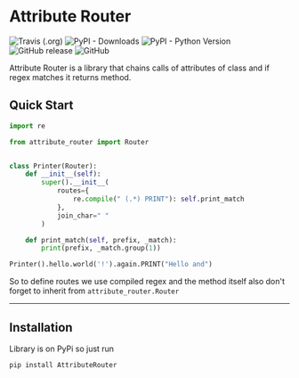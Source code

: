 # Attribute Router

![Travis (.org)](https://img.shields.io/travis/FKLC/AttributeRouter.svg?style=flat-square)
![PyPI - Downloads](https://img.shields.io/pypi/dm/AttributeRouter.svg?style=flat-square)
![PyPI - Python Version](https://img.shields.io/pypi/pyversions/AttributeRouter.svg?style=flat-square)
![GitHub release](https://img.shields.io/github/release/FKLC/AttributeRouter.svg?style=flat-square)
![GitHub](https://img.shields.io/github/license/FKLC/AttributeRouter.svg?style=flat-square)

Attribute Router is a library that chains calls of attributes of class and if regex matches it returns method.

## Quick Start

```python
import re

from attribute_router import Router


class Printer(Router):
    def __init__(self):
        super().__init__(
            routes={
                re.compile(" (.*) PRINT"): self.print_match
            },
            join_char=" "
        )

    def print_match(self, prefix, _match):
        print(prefix, _match.group(1))

Printer().hello.world('!').again.PRINT("Hello and")
```

So to define routes we use compiled regex and the method itself also don't forget to inherit from `attribute_router.Router`

---

## Installation

Library is on PyPi so just run

```
pip install AttributeRouter
```
